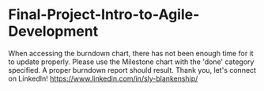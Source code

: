 # Final-Project-Intro-to-Agile-Development

When accessing the burndown chart, there has not been enough time for it to update properly. 
Please use the Milestone chart with the 'done' category specified. 
A proper burndown report should result.
Thank you, let's connect on LinkedIn!
https://www.linkedin.com/in/sly-blankenship/
